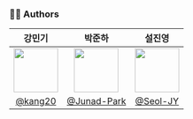 ### 🧑‍💻 Authors

  
|  강민기  |  박준하  |  설진영  |
| :------------: | :------------: | :------------: |
| <img src="https://avatars.githubusercontent.com/u/75325326?v=4" width="80"/> | <img src="https://avatars.githubusercontent.com/u/67590577?v=4" width="80"/> | <img src="https://avatars.githubusercontent.com/u/70826982?v=4" width="80"/> |
| [@kang20](https://github.com/kang20) | [@Junad-Park](https://github.com/Junad-Park) | [@Seol-JY](https://github.com/Seol-JY) |
